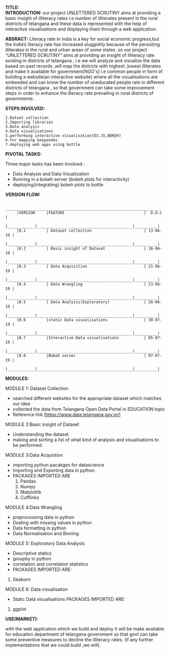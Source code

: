  **TITLE:**                                                                          
**INTRODUCTION:**
 our project UNLETTERED SCRUTINY aims at providing a basic insight of illiteracy rates i.e number of illiterates present in the rural districts of telangana and these data is represented with the help of interactive visualisations 
and displaying them through  a web application. 


**ABSRACT:**
Literacy rate in India is a key for social economic progress,but the India’s literacy rate has increased sluggishly because of the persisting illiterates in the rural and urban areas 
of some states .so our project “UNLETTERED SCRUTINY” aims at providing an insight of illiteracy rate existing in districts of telangana ,
i.e we will analyze and visualize the data based on past records ,will map the districts with highest ,lowest illiterates
and make it available for government(NGO's) i.e common people in form of buliding a website(an interactive website) where all the visualisations are embeeded and can know  the number of uneducated people rate in different districts of telangana ,
so that government can take some improvement steps in order to enhance the literacy rate prevailing in rural districts of governments .


**STEPS INVOLVED:**

    1.Datset collection
    2.Importing libraries
    3.Data analysis 
    4.Data visualisations
    5.performing interactive visualisation(D3.JS,BOKEH)
    6.For mapping Geopandas
    7.deploying web apps using bottle
  
  
  **PIVOTAL TASKS:**
  
  Three major tasks has  been involved :
  
  *  Data Analysis and Data Visualization
  *  Running in a bokeh server (bokeh plots for interactivity)
  * deploying(integrating) bokeh plots to bottle
 
        
  **VERSION FLOW:** 

         ____________________________________________________________________
         |VERSION     |FEATURE                                   |  D.O.C   | 
         |____________|__________________________________________|__________|
         |0.1         | Dataset collection                       | 13-06-19 |
         |____________|__________________________________________|__________|
         |0.2         | Basic insight of Dataset                 | 16-06-19 |
         |____________|__________________________________________|__________|
         |0.3         | Data Acquisition                         | 21-06-19 |
         |____________|__________________________________________|__________|
         |0.4         | Data Wrangling                           | 23-06-19 |
         |____________|__________________________________________|__________|
         |0.5         | Data Analysis(Exploratory)               | 28-06-19 |
         |____________|__________________________________________|__________|
         |0.6         |static Data visualisations                | 30-07-19 |
         |____________|__________________________________________|__________|
         |0.7         |Interactive Data visualisations           | 05-07-19 |
         |____________|__________________________________________|__________|
         |0.8         |Bokeh server                              | 07-07-19 |
         |____________|__________________________________________|__________|
 **MODULES:**
   
  MODULE 1: Dataset Collection
* searched different websites for the appropriate dataset which matches our idea
* collected the data from Telangana Open Data Portal in EDUCATION topic
* Reference link  [https://www.data.telangana.gov.in/]
 
 MODULE 2:Basic insight of Dataset
* Understanding the dataset
* making and sorting a list of what kind of analysis and visualisations to be performed.
 
 MODULE 3:Data Acquistion
* importing python pacakges for datascience 
*  Importing and Exporting data in python  
*  PACKAGES IMPORTED ARE
    1.  Pandas
    2.  Numpy
    3.  Matplotlib
    4.  Cufflinks
 
MODULE 4:Data Wrangling
* preprocessing data in python
* Dealing with missing values in python
* Data formatting in python
* Data Normalisation and Binning

MODULE 5: Exploratory Data Analysis
* Descriptive statics
* groupby in python
* correlation and correlation statistics
* PACKAGES IMPORTED ARE:
1.  Seaborn


MODULE 6: Data visualisation
* Static Data visualisations
  PACKAGES IMPORTED ARE:
1.  ggplot

**USE(MARKET):**

with the web application which we build and deploy it will be make available for  education department of telangana government so that govt can take some preventive measures to decline the illiteracy rates.
(if any further implementations that we could build ,we will). 